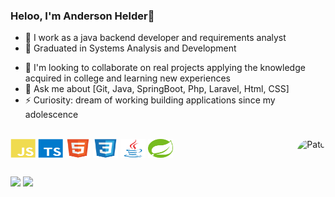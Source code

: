 ### Heloo, I'm Anderson Helder👋


- 🔭 I work as a java backend developer and requirements analyst 
- 🌱 Graduated in Systems Analysis and Development 
<!--<img src="https://media0.giphy.com/media/QytPgSOH9QoYFKBTbh/giphy.gif?cid=6c09b9529r2llq89ie8bbo7psgwbvu47f5pl85fz88ju9zsh&rid=giphy.gif&ct=s" alt="loading" width="85px"/>--> 


- 👯 I'm looking to collaborate on real projects applying the knowledge acquired in college and learning new experiences
- 💬 Ask me about [Git, Java, SpringBoot, Php, Laravel, Html, CSS]
- ⚡ Curiosity: dream of working building applications since my adolescence


<!--![Anderson's github stats](https://github-readme-stats.vercel.app/api?username=AndersonHelder93&show_icons=true&theme=merko)-->

<!--[![Meu perfil Linkedin](https://img.shields.io/badge/-Linkedin-060606?style=flat&labelColor=0D0D0D&logo=Linkedin&Color=white)](https://www.linkedin.com/in/anderson-helder-barbosa-da-silva-212962192)-->
<!--[![Top Langs](https://github-readme-stats.vercel.app/api/top-langs/?username=AndersonHelder93&layout=compact)](https://github.com/anuraghazra/github-readme-stats)-->

<div style="display: inline_block"><br>
  <img align="center" alt="Anderson-Js" height="30" width="40" src="https://raw.githubusercontent.com/devicons/devicon/master/icons/javascript/javascript-plain.svg">
  <img align="center" alt="Anderson-Ts" height="30" width="40" src="https://raw.githubusercontent.com/devicons/devicon/master/icons/typescript/typescript-plain.svg">
  <img align="center" alt="Anderson-HTML" height="30" width="40" src="https://raw.githubusercontent.com/devicons/devicon/master/icons/html5/html5-original.svg">
  <img align="center" alt="Anderson-CSS" height="30" width="40" src="https://raw.githubusercontent.com/devicons/devicon/master/icons/css3/css3-original.svg">
  <img align="center" alt="Anderson-Java" height="30" width="40" src="https://raw.githubusercontent.com/devicons/devicon/master/icons/java/java-original.svg">
  <img align="center" alt="Anderson-Springboot" height="30" width="40" src="https://raw.githubusercontent.com/devicons/devicon/master/icons/spring/spring-original.svg">
  <img align="right" alt="Pato" height="150" style="border-radius:50px;" src="https://www.icegif.com/wp-content/uploads/2022/01/icegif-174.gif">
</div>
  
  ##
 
<div> 
  
  <a href = "mailto:andersonhelder2015@gmail.com"><img src="https://img.shields.io/badge/-Gmail-%23333?style=for-the-badge&logo=gmail&logoColor=white" target="_blank"></a>
  <a href="https://www.linkedin.com/in/anderson-helder-barbosa-da-silva-212962192" target="_blank"><img src="https://img.shields.io/badge/-LinkedIn-%230077B5?style=for-the-badge&logo=linkedin&logoColor=white" target="_blank"></a>
  
</div>
